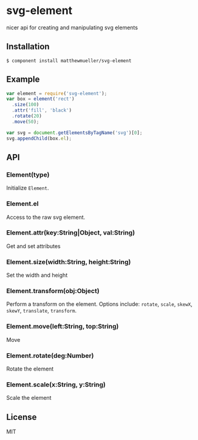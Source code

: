 
# svg-element

  nicer api for creating and manipulating svg elements

## Installation

    $ component install matthewmueller/svg-element

## Example

```js
var element = require('svg-element');
var box = element('rect')
  .size(100)
  .attr('fill', 'black')
  .rotate(20)
  .move(50);

var svg = document.getElementsByTagName('svg')[0];
svg.appendChild(box.el);
```

## API

### Element(type)

  Initialize `Element`.

### Element.el

  Access to the raw svg element.

### Element.attr(key:String|Object, val:String)

  Get and set attributes

### Element.size(width:String, height:String)

  Set the width and height

### Element.transform(obj:Object)

  Perform a transform on the element. Options include: `rotate`, `scale`, `skewX`, `skewY`, `translate`, `transform`.

### Element.move(left:String, top:String)

  Move

### Element.rotate(deg:Number)

  Rotate the element

### Element.scale(x:String, y:String)

  Scale the element

## License

  MIT
